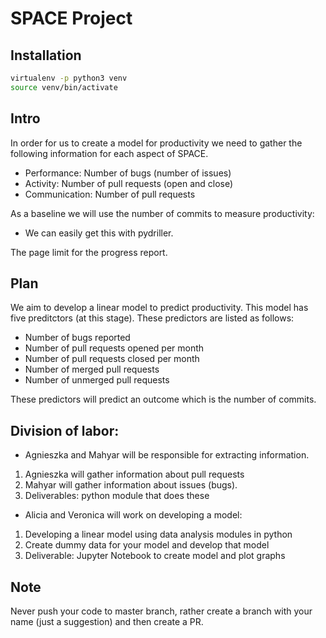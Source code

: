 # SPACE Project

## Installation

```sh
virtualenv -p python3 venv
source venv/bin/activate
```

## Intro

In order for us to create a model for productivity we need to gather the following
information for each aspect of SPACE.

* Performance: Number of bugs (number of issues)
* Activity: Number of pull requests (open and close)
* Communication: Number of pull requests

As a baseline we will use the number of commits to measure productivity:

* We can easily get this with pydriller.

The page limit for the progress report.

## Plan

We aim to develop a linear model to predict productivity. This model has five
preditctors (at this stage). These predictors are listed as follows:

* Number of bugs reported
* Number of pull requests opened per month
* Number of pull requests closed per month
* Number of merged pull requests
* Number of unmerged pull requests

These predictors will predict an outcome which is the number of commits.

## Division of labor:

* Agnieszka and Mahyar will be responsible for extracting information.
1. Agnieszka will gather information about pull requests
2. Mahyar will gather information about issues (bugs).
3. Deliverables: python module that does these

* Alicia and Veronica will work on developing a model:
1. Developing a linear model using data analysis modules in python
2. Create dummy data for your model and develop that model
3. Deliverable: Jupyter Notebook to create model and plot graphs

## Note

Never push your code to master branch, rather create a branch with your name (just a suggestion) and then create a PR.
